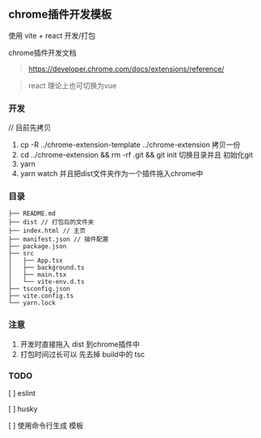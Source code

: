 ## chrome插件开发模板

使用 vite + react 开发/打包

chrome插件开发文档 

> https://developer.chrome.com/docs/extensions/reference/

> react 理论上也可切换为vue

### 开发
// 目前先拷贝
1. cp -R ../chrome-extension-template ../chrome-extension  拷贝一份
2. cd ../chrome-extension && rm -rf .git && git init 切换目录并且 初始化git
3. yarn
4. yarn watch 并且把dist文件夹作为一个插件拖入chrome中

### 目录
```
├── README.md
├── dist // 打包后的文件夹
├── index.html // 主页
├── manifest.json // 插件配置
├── package.json
├── src
│   ├── App.tsx
│   ├── background.ts
│   ├── main.tsx
│   └── vite-env.d.ts
├── tsconfig.json
├── vite.config.ts
└── yarn.lock
```


### 注意  
1. 开发时直接拖入 dist 到chrome插件中
2. 打包时间过长可以 先去掉 build中的 tsc


### TODO
[ ] eslint

[ ] husky

[ ] 使用命令行生成 模板 
